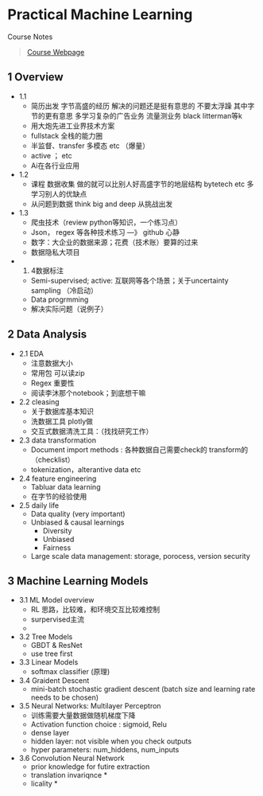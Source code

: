 # Practical Machine Learning

Course Notes

> [Course Webpage](https://c.d2l.ai/stanford-cs329p/)

## 1 Overview

- 1.1
  - 简历出发 字节高盛的经历 解决的问题还是挺有意思的 不要太浮躁 其中字节的更有意思 多学习复杂的广告业务 流量测业务 black litterman等k
  - 用大炮先进工业界技术方案
  - fullstack 全栈的能力圈
  - 半监督、transfer 多模态 etc （爆量）
  - active ； etc
  - Ai在各行业应用
- 1.2
  - 课程 数据收集 做的就可以比别人好高盛字节的地层结构 bytetech etc 多学习别人的优缺点
  -  从问题到数据 think big and deep 从挑战出发 
- 1.3
  -  爬虫技术（review python等知识，一个练习点）
  - Json， regex 等各种技术练习 —》 github 心静
  - 数字：大企业的数据来源；花费（技术账）要算的过来
  - 数据隐私大项目
- 1. 4数据标注
  - Semi-supervised; active: 互联网等各个场景；关于uncertainty sampling （冷启动）
  - Data progrmming
  - 解决实际问题（说例子）

## 2 Data Analysis

- 2.1 EDA
  - 注意数据大小
  - 常用包 可以读zip
  - Regex 重要性
  - 阅读李沐那个notebook；到底想干嘛
- 2.2 cleasing
  - 关于数据库基本知识
  - 洗数据工具 plotly做
  - 交互式数据清洗工具：（找找研究工作）
- 2.3 data transformation
  - Document import methods : 各种数据自己需要check的 transform的（checklist）
  - tokenization，alterantive data etc
- 2.4 feature engineering
  - Tabluar data learning
  - 在字节的经验使用
- 2.5 daily life
  - Data quality (very important) 
  - Unbiased & causal learnings
    - Diversity
    - Unbiased
    - Fairness
  - Large scale data management: storage, porocess, version security

## 3 Machine Learning Models

- 3.1 ML Model overview
  - RL 思路，比较难，和环境交互比较难控制
  - surpervised主流
  - 
- 3.2 Tree Models
  - GBDT & ResNet
  - use tree first
- 3.3 Linear Models
  - softmax classifier (原理)
- 3.4 Graident Descent
  - mini-batch stochastic gradient descent (batch size and learning rate needs to be chosen)
- 3.5 Neural Networks: Multilayer Perceptron
  - 训练需要大量数据做随机梯度下降
  - Activation function choice : sigmoid, Relu
  - dense layer
  - hidden layer: not visible when you check outputs
  - hyper parameters: num_hiddens, num_inputs
- 3.6 Convolution Neural Network
  - prior knowledge for futire extraction
  - translation invariqnce *
  - licality * 

